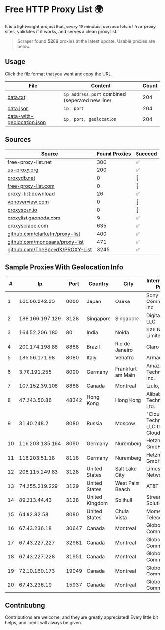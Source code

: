 
# Free HTTP Proxy List 🌍

It is a lightweight project that, every 10 minutes, scrapes lots of free-proxy sites, validates if it works, and serves a clean proxy list.


> Scraper found **5286** proxies at the latest update. Usable proxies are below.

## Usage

Click the file format that you want and copy the URL.


|File|Content|Count|
|----|-------|-----|
|[data.txt](https://raw.githubusercontent.com/themiralay/Proxy-List-World/master/data.txt)|`ip_address:port` combined (seperated new line)|204|
|[data.json](https://raw.githubusercontent.com/themiralay/Proxy-List-World/master/data.json)|`ip, port`|204|
|[data-with-geolocation.json](https://raw.githubusercontent.com/themiralay/Proxy-List-World/master/data-with-geolocation.json)|`ip, port, geolocation`|204|

## Sources

|Source|Found Proxies|Succeed|
|------|-------------|-------|
|[free-proxy-list.net](https://free-proxy-list.net)|300|✅|
|[us-proxy.org](https://www.us-proxy.org)|200|✅|
|[proxydb.net](http://proxydb.net)|0|🚫|
|[free-proxy-list.com](https://free-proxy-list.com/?page=&port=&type%5B%5D=http&type%5B%5D=https&up_time=0&search=Search)|0|🚫|
|[proxy-list.download](https://www.proxy-list.download/HTTP)|26|✅|
|[vpnoverview.com](https://vpnoverview.com/privacy/anonymous-browsing/free-proxy-servers)|0|🚫|
|[proxyscan.io](https://www.proxyscan.io)|0|🚫|
|[proxylist.geonode.com](https://proxylist.geonode.com/api/proxy-list?limit=300&page=1&sort_by=lastChecked&sort_type=desc&protocols=http,https)|9|✅|
|[proxyscrape.com](https://api.proxyscrape.com/v2/?request=displayproxies&protocol=http&timeout=10000&country=all&ssl=all&anonymity=all)|635|✅|
|[github.com/clarketm/proxy-list](https://raw.githubusercontent.com/clarketm/proxy-list/master/proxy-list-raw.txt)|400|✅|
|[github.com/monosans/proxy-list](https://raw.githubusercontent.com/monosans/proxy-list/main/proxies/http.txt)|471|✅|
|[github.com/TheSpeedX/PROXY-List](https://raw.githubusercontent.com/TheSpeedX/PROXY-List/master/http.txt)|3245|✅|


## Sample Proxies With Geolocation Info

|#|Ip|Port|Country|City|Internet Service Provider|
|-|--|----|-------|----|-------------------------|
|1|160.86.242.23|8080|Japan|Osaka|Sony Network Communications Inc|
|2|188.166.197.129|3128|Singapore|Singapore|DigitalOcean, LLC|
|3|164.52.206.180|80|India|Noida|E2E Networks Limited|
|4|200.174.198.86|8888|Brazil|Rio de Janeiro|Claro S.A|
|5|185.56.171.98|8080|Italy|Venafro|Armada WAN2|
|6|3.70.191.255|8090|Germany|Frankfurt am Main|Amazon Technologies Inc.|
|7|107.152.39.106|8888|Canada|Montreal|tzulo, inc.|
|8|47.243.50.86|48342|Hong Kong|Hong Kong|Alibaba (US) Technology Co., Ltd.|
|9|31.40.248.2|8080|Russia|Moscow|"Cloud Technologies" LLC trading as Cloud.ru|
|10|116.203.135.164|8090|Germany|Nuremberg|Hetzner Online GmbH|
|11|116.203.51.18|8118|Germany|Nuremberg|Hetzner Online GmbH|
|12|208.115.249.83|3128|United States|Salt Lake City|Limestone Networks, Inc.|
|13|74.255.219.229|3129|United States|West Palm Beach|AT&T Corp.|
|14|89.213.44.43|3128|United Kingdom|Solihull|StreamTech Solutions EOOD|
|15|64.92.82.58|8080|United States|Chula Vista|Momentum Telecom, Inc.|
|16|67.43.236.18|30647|Canada|Montreal|GloboTech Communications|
|17|67.43.227.227|32981|Canada|Montreal|GloboTech Communications|
|18|67.43.227.228|31951|Canada|Montreal|GloboTech Communications|
|19|72.10.160.173|19049|Canada|Montreal|GloboTech Communications|
|20|67.43.236.19|15937|Canada|Montreal|GloboTech Communications|



## Contributing

Contributions are welcome, and they are greatly appreciated! Every
little bit helps, and credit will always be given.

